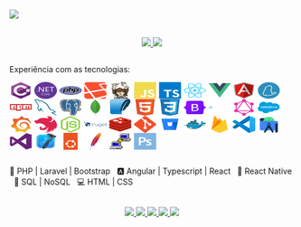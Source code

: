 <h1 align="center"></h1>
  <img src="https://user-images.githubusercontent.com/44276302/87254622-2aa86080-c45a-11ea-9b8a-46cd9d052153.jpg" />
</h1>

##

<div align="center" style="display: inline_block">
  <a href="https://github.com/alexbotelhoa">
    <img height="150em" src="https://github-readme-stats.vercel.app/api?username=alexbotelhoa&show_icons=true&theme=dark&include_all_commits=true&count_private=true"/>
    <img height="120em" src="https://github-readme-stats.vercel.app/api/top-langs/?username=alexbotelhoa&layout=compact&langs_count=7&theme=dark"/>
  </a>
</div>

##

Experiência com as tecnologias:
<div style="display: inline_block">
  <img align="center" height="30" width="40" src="https://raw.githubusercontent.com/devicons/devicon/master/icons/csharp/csharp-original.svg">
  <img align="center" height="30" width="40" src="https://raw.githubusercontent.com/devicons/devicon/master/icons/dotnetcore/dotnetcore-original.svg">
  
  <img align="center" height="30" width="40" src="https://raw.githubusercontent.com/devicons/devicon/master/icons/php/php-original.svg">
  <img align="center" height="30" width="40" src="https://raw.githubusercontent.com/devicons/devicon/master/icons/laravel/laravel-plain.svg">
  <img align="center" height="30" width="40" src="https://raw.githubusercontent.com/devicons/devicon/master/icons/composer/composer-original.svg">

  <img align="center" height="30" width="40" src="https://raw.githubusercontent.com/devicons/devicon/master/icons/javascript/javascript-plain.svg">
  <img align="center" height="30" width="40" src="https://raw.githubusercontent.com/devicons/devicon/master/icons/typescript/typescript-plain.svg">
  <img align="center" height="30" width="40" src="https://raw.githubusercontent.com/devicons/devicon/master/icons/react/react-original.svg">
  <img align="center" height="30" width="40" src="https://raw.githubusercontent.com/devicons/devicon/master/icons/vuejs/vuejs-original.svg">
  <img align="center" height="30" width="40" src="https://raw.githubusercontent.com/devicons/devicon/master/icons/angularjs/angularjs-original.svg">
  <img align="center" height="30" width="40" src="https://raw.githubusercontent.com/devicons/devicon/master/icons/yarn/yarn-original.svg">
  <img align="center" height="30" width="40" src="https://raw.githubusercontent.com/devicons/devicon/master/icons/npm/npm-original-wordmark.svg">

  <img align="center" height="30" width="40" src="https://raw.githubusercontent.com/devicons/devicon/master/icons/mysql/mysql-original.svg">
  <img align="center" height="30" width="40" src="https://raw.githubusercontent.com/devicons/devicon/master/icons/postgresql/postgresql-original.svg">
  <img align="center" height="30" width="40" src="https://raw.githubusercontent.com/devicons/devicon/master/icons/mongodb/mongodb-original.svg">
  <img align="center" height="30" width="40" src="https://raw.githubusercontent.com/devicons/devicon/master/icons/sqlite/sqlite-original.svg">  

  <img align="center" height="30" width="40" src="https://raw.githubusercontent.com/devicons/devicon/master/icons/html5/html5-original.svg">
  <img align="center" height="30" width="40" src="https://raw.githubusercontent.com/devicons/devicon/master/icons/css3/css3-original.svg">
  <img align="center" height="30" width="40" src="https://raw.githubusercontent.com/devicons/devicon/master/icons/bootstrap/bootstrap-original.svg">
  <img align="center" height="30" width="40" src="https://raw.githubusercontent.com/devicons/devicon/master/icons/tailwindcss/tailwindcss-original-wordmark.svg">

  <img align="center" height="30" width="40" src="https://raw.githubusercontent.com/devicons/devicon/master/icons/graphql/graphql-original.svg">
  <img align="center" height="30" width="40" src="https://raw.githubusercontent.com/devicons/devicon/master/icons/salesforce/salesforce-original.svg">
  <img align="center" height="30" width="40" src="https://raw.githubusercontent.com/devicons/devicon/master/icons/grafana/grafana-original.svg">
  <img align="center" height="30" width="40" src="https://raw.githubusercontent.com/devicons/devicon/master/icons/nestjs/nestjs-original.svg">
  <img align="center" height="30" width="40" src="https://raw.githubusercontent.com/devicons/devicon/master/icons/nodejs/nodejs-original.svg">
  <img align="center" height="30" width="40" src="https://raw.githubusercontent.com/devicons/devicon/master/icons/nuget/nuget-original-wordmark.svg">
  <img align="center" height="30" width="40" src="https://raw.githubusercontent.com/devicons/devicon/master/icons/redis/redis-original.svg">
  <img align="center" height="30" width="40" src="https://raw.githubusercontent.com/devicons/devicon/master/icons/git/git-original.svg">
  <img align="center" height="30" width="40" src="https://raw.githubusercontent.com/devicons/devicon/master/icons/bitbucket/bitbucket-original.svg">
  <img align="center" height="30" width="40" src="https://raw.githubusercontent.com/devicons/devicon/master/icons/docker/docker-original.svg">
  <img align="center" height="30" width="40" src="https://raw.githubusercontent.com/devicons/devicon/master/icons/firebase/firebase-original.svg">

  <img align="center" height="30" width="40" src="https://raw.githubusercontent.com/devicons/devicon/master/icons/vscode/vscode-original.svg">
  <img align="center" height="30" width="40" src="https://raw.githubusercontent.com/devicons/devicon/master/icons/androidstudio/androidstudio-original.svg">
  <img align="center" height="30" width="40" src="https://raw.githubusercontent.com/devicons/devicon/master/icons/visualstudio/visualstudio-plain.svg">
  <img align="center" height="30" width="40" src="https://raw.githubusercontent.com/devicons/devicon/master/icons/xcode/xcode-original.svg">

  <img align="center" height="30" width="40" src="https://raw.githubusercontent.com/devicons/devicon/master/icons/ubuntu/ubuntu-original.svg">
  <img align="center" height="30" width="40" src="https://raw.githubusercontent.com/devicons/devicon/master/icons/apache/apache-original.svg">
  <img align="center" height="30" width="40" src="https://raw.githubusercontent.com/devicons/devicon/master/icons/putty/putty-original.svg">
  <img align="center" height="30" width="40" src="https://raw.githubusercontent.com/devicons/devicon/master/icons/photoshop/photoshop-plain.svg">
</div>

##

<div style="display: inline_block">
🐘 PHP | Laravel | Bootstrap &nbsp; 🅰️ Angular | Typescript | React &nbsp; 📱 React Native &nbsp; 💾 SQL | NoSQL &nbsp; 💻 HTML | CSS
</div>

##

<p align="center">
  <a href="mailto:alexbotelho1@gmail.com" alt="GMail">
    <img src="https://img.shields.io/badge/-Gmail-%23333?style=flat-square&&logo=gmail&logoColor=red" />
  </a>
  <a href="https://github.com/alexbotelhoa" alt="GitHub">
    <img src="https://img.shields.io/badge/-GitHub-000?style=flat-square&logo=Github&logoColor=white" />
  </a>
  <a href="https://www.linkedin.com/in/alexbotelhoa" alt="LinkedIn">
    <img src="https://img.shields.io/badge/-LinkedIn-blue?style=flat-square&logo=Linkedin&logoColor=white" />
  </a>
  <a href="https://www.youtube.com/channel/UC6N_L0nZWRjcym8bnChKppw" alt="YouTube">
    <img src="https://img.shields.io/badge/-YouTube-CB3837?style=flat-square&logo=Youtube&logoColor=white" />
  </a>
  <a href="https://wa.me/5545984136611/" alt="WhatsApp">
    <img src="https://img.shields.io/badge/-WhatsApp-06D755?style=flat-square&logo=WhatsApp&logoColor=white" />
  </a>
</p>
